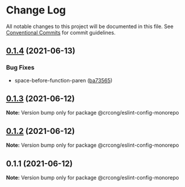 # Change Log

All notable changes to this project will be documented in this file.
See [Conventional Commits](https://conventionalcommits.org) for commit guidelines.

## [0.1.4](https://github.com/crcong/eslint-config/compare/v0.1.3...v0.1.4) (2021-06-13)


### Bug Fixes

* space-before-function-paren ([ba73565](https://github.com/crcong/eslint-config/commit/ba73565684e94275a3636dcabca7d7acb7b9d77b))





## [0.1.3](https://github.com/crcong/eslint-config/compare/v0.1.2...v0.1.3) (2021-06-12)

**Note:** Version bump only for package @crcong/eslint-config-monorepo





## [0.1.2](https://github.com/crcong/eslint-config/compare/v0.1.1...v0.1.2) (2021-06-12)

**Note:** Version bump only for package @crcong/eslint-config-monorepo





## 0.1.1 (2021-06-12)

**Note:** Version bump only for package @crcong/eslint-config-monorepo
